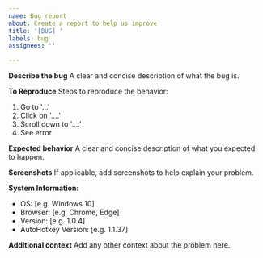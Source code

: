 ```yaml
---
name: Bug report
about: Create a report to help us improve
title: '[BUG] '
labels: bug
assignees: ''

---
```


**Describe the bug**
A clear and concise description of what the bug is.

**To Reproduce**
Steps to reproduce the behavior:
1. Go to '...'
2. Click on '....'
3. Scroll down to '....'
4. See error

**Expected behavior**
A clear and concise description of what you expected to happen.

**Screenshots**
If applicable, add screenshots to help explain your problem.

**System Information:**
 - OS: [e.g. Windows 10]
 - Browser: [e.g. Chrome, Edge]
 - Version: [e.g. 1.0.4]
 - AutoHotkey Version: [e.g. 1.1.37]

**Additional context**
Add any other context about the problem here.